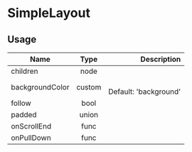 <!-- 
This is an auto-generated markdown. 
You can change it in "src/layouts/SimpleLayout.jsx" and run build:docs to update this file.
-->
# SimpleLayout

## Usage
| Name        | Type           | Description  |
| ----------- |:--------------:| ------------:|
|children|node|
|backgroundColor|custom|<br>Default: 'background'
|follow|bool|
|padded|union|
|onScrollEnd|func|
|onPullDown|func|
